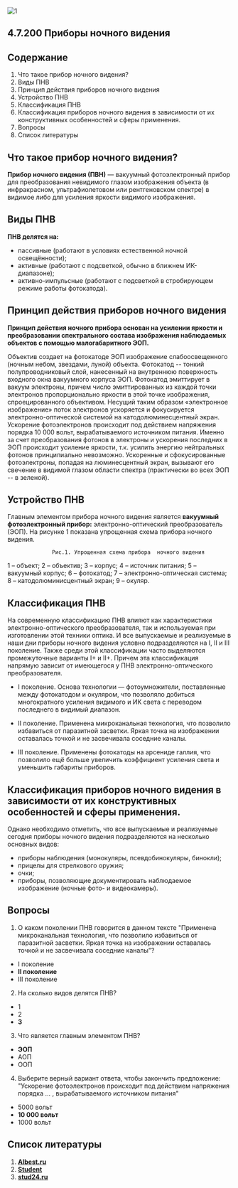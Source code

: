 ![1](1.png)
## 4.7.200 Приборы ночного видения
## Содержание
1. Что такое прибор ночного видения?
2. Виды ПНВ
3. Принцип действия приборов ночного видения
4. Устройство ПНВ
5. Классификация ПНВ
6. Классификация приборов ночного  видения в зависимости  от их конструктивных особенностей и сферы  применения.
7. Вопросы
8. Список литературы

## Что такое прибор ночного видения?

**Прибор  ночного видения (ПВН)** — вакуумный фотоэлектронный прибор для преобразования невидимого глазом изображения объекта (в инфракрасном, ультрафиолетовом или рентгеновском спектре) в видимое либо для усиления яркости видимого изображения.
## Виды ПНВ
**ПНВ делятся на:**
- пассивные (работают в условиях естественной ночной освещённости);
- активные (работают с подсветкой, обычно в ближнем ИК-диапазоне);
- активно-импульсные (работают с подсветкой в стробирующем режиме работы фотокатода).

## Принцип действия приборов ночного видения
**Принцип действия ночного прибора основан на усилении яркости и преобразовании спектрального состава изображения наблюдаемых объектов с помощью малогабаритного ЭОП.**

Объектив создает на фотокатоде ЭОП изображение слабоосвещенного (ночным небом, звездами, луной) объекта. Фотокатод -- тонкий полупроводниковый слой, нанесенный на внутреннюю поверхность входного окна вакуумного корпуса ЭОП. Фотокатод эмиттирует в вакуум электроны, причем число эмиттированных из каждой точки электронов пропорционально яркости в этой точке изображения, спроецированного объективом.
Несущий таким образом «электронное изображение» поток электронов ускоряется и фокусируется электронно-оптической системой на катодолюминесцентный экран. Ускорение фотоэлектронов происходит под действием напряжения порядка 10 000 вольт, вырабатываемого источником питания. Именно за счет преобразования фотонов в электроны и ускорения последних в ЭОП происходит усиление яркости, т.к. усилить энергию нейтральных фотонов принципиально невозможно. Ускоренные и сфокусированные фотоэлектроны, попадая на люминесцентный экран, вызывают его свечение в видимой глазом области спектра (практически во всех ЭОП -- в зеленой).
## Устройство ПНВ
 Главным элементом прибора ночного  видения является **вакуумный фотоэлектронный  прибор:** электронно-оптический преобразователь (ЭОП). На рисунке 1 показана упрощенная схема прибора ночного видения.

                  Рис.1. Упрощенная схема прибора  ночного видения
                  
1 – объект; 2 – объектив; 3 – корпус; 4 – источник питания; 5 – вакуумный корпус; 6 – фотокатод; 7 – электронно-оптическая система; 8 – катодолюминисцентный экран; 9 – окуляр.
## Классификация ПНВ
На современную классификацию  ПНВ влияют как характеристики электронно-оптического  преобразователя, так и используемая при изготовлении этой техники оптика.
И все выпускаемые и реализуемые в наши дни приборы ночного видения условно подразделяются на I, II и III поколение. Также среди этой классификации часто выделяются промежуточные варианты I+ и II+. Причем эта классификация напрямую зависит от имеющегося у ПНВ электронно-оптического преобразователя.
 - I поколение.
Основа технологии — фотоумножители, поставленные между фотокатодом  и окуляром, что позволяло добиться многократного усиления видимого и  ИК света с переводом последнего в видимый диапазон.

- II поколение.
Применена микроканальная технология, что позволило избавиться от паразитной засветки. Яркая точка на изображении оставалась точкой и не засвечивала соседние каналы.

- III поколение.
Применены фотокатоды на арсениде галлия, что позволило ещё больше увеличить коэффициент усиления света и уменьшить габариты приборов.

## Классификация приборов ночного  видения в зависимости  от их конструктивных особенностей и сферы  применения.
Однако необходимо отметить, что все выпускаемые и реализуемые сегодня приборы ночного видения подразделяются на несколько основных видов:
- приборы наблюдения (монокуляры, псевдобинокуляры, бинокли);
- прицелы для стрелкового оружия;
- очки;
- приборы, позволяющие  документировать наблюдаемое изображение (ночные фото- и видеокамеры).

## Вопросы
1. О каком поколении ПНВ говорится в данном тексте "Применена микроканальная технология, что позволило избавиться от паразитной засветки. Яркая точка на изображении оставалась точкой и не засвечивала соседние каналы"?
- I поколение
- **II поколение**
- III поколение

2. На сколько видов делятся ПНВ?
- 1
- 2
- **3**

3. Что является главным элементом ПНВ?

-  **ЭОП**
- АОП
-  ООП

4. Выберите верный  вариант ответа, чтобы закончить предложение:
"Ускорение фотоэлектронов происходит под действием напряжения порядка ... , вырабатываемого источником питания"

- 5000 вольт
- **10 000 вольт**
- 1000 вольт

## Список литературы

1. **[Albest.ru](https://revolution.allbest.ru/war/00251933_0.html)** 
2. **[Student](https://student.zoomru.ru/fiz/pribory-nochnogo-videniya/205900.1677177.s1.html)**
3. **[stud24.ru](https://www.stud24.ru/technology/pribory-nochnogo-videniya-i-teplovizory/211027-617183-page1.html)**

